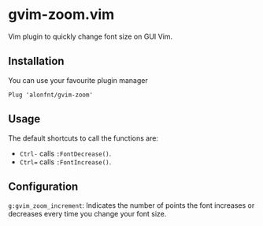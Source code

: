 # gvim-zoom.vim 

Vim plugin to quickly change font size on GUI Vim.

## Installation
You can use your favourite plugin manager

```
Plug 'alonfnt/gvim-zoom'
```

## Usage

The default shortcuts to call the functions are:
* `Ctrl-` calls `:FontDecrease()`.
* `Ctrl=` calls `:FontIncrease()`.

## Configuration
`g:gvim_zoom_increment`: Indicates the number of points the font increases or decreases every time you change your font size.
